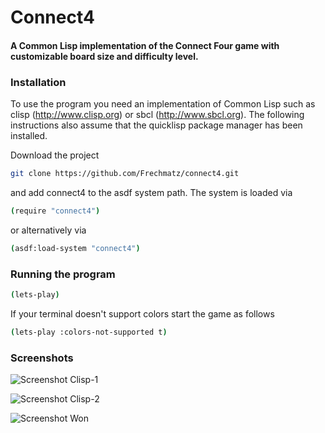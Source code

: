 # Connect4
#### A Common Lisp implementation of the Connect Four game with customizable board size and difficulty level.

### Installation

To use the program you need an implementation of Common Lisp such as clisp (http://www.clisp.org) or sbcl (http://www.sbcl.org).
The following instructions also assume that the quicklisp package manager has been installed.

Download the project
```bash
git clone https://github.com/Frechmatz/connect4.git
```
and add connect4 to the asdf system path. The system is loaded via

```bash
(require "connect4")
```
or alternatively via

```bash
(asdf:load-system "connect4")
```
### Running the program

```bash
(lets-play)
```

If your terminal doesn't support colors start the game as follows

```bash
(lets-play :colors-not-supported t)
```

### Screenshots

![Screenshot Clisp-1](https://raw.github.com/frechmatz/connect4/master/doc/clisp_1_2.jpg)

![Screenshot Clisp-2](https://raw.github.com/frechmatz/connect4/master/doc/clisp_2_2.jpg)

![Screenshot Won](https://raw.github.com/frechmatz/connect4/master/doc/computerwon_2.jpg)

